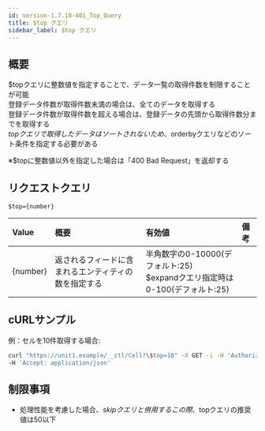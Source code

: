 ```yaml
---
id: version-1.7.18-401_Top_Query
title: $top クエリ
sidebar_label: $top クエリ
---
```

## 概要
$topクエリに整数値を指定することで、データ一覧の取得件数を制限することが可能  
登録データ件数が取得件数未満の場合は、全てのデータを取得する  
登録データ件数が取得件数を超える場合は、登録データの先頭から取得件数分までを取得する  
$topクエリで取得したデータはソートされないため、$orderbyクエリなどのソート条件を指定する必要がある

※$topに整数値以外を指定した場合は「400 Bad Request」を返却する

## リクエストクエリ
```
$top={number}
```
|Value|概要|有効値|備考|
|:--|:--|:--|:--|
|{number}|返されるフィードに含まれるエンティティの数を指定する|半角数字の0-10000(デフォルト:25)<br>$expandクエリ指定時は0-100(デフォルト:25)||
## cURLサンプル
例：セルを10件取得する場合:
```sh
curl "https://unit1.example/__ctl/Cell?\$top=10" -X GET -i -H 'Authorization: Bearer AA~PBDc...(省略)...FrTjA' \
-H 'Accept: application/json'
```
## 制限事項
* 処理性能を考慮した場合、$skipクエリと併用する
	この際、$topクエリの推奨値は50以下


